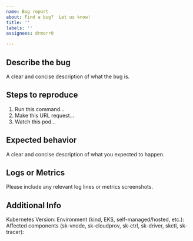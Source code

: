 ```yaml
---
name: Bug report
about: Find a bug?  Let us know!
title: ''
labels: ''
assignees: drmorr0

---
```


<!-- Have a feature request?  Please start a discussion instead of creating an issue: https://github.com/acrlabs/simkube/discussions -->

## Describe the bug
A clear and concise description of what the bug is.

## Steps to reproduce
1. Run this command...
2. Make this URL request...
3. Watch this pod...

## Expected behavior
A clear and concise description of what you expected to happen.

## Logs or Metrics
Please include any relevant log lines or metrics screenshots.

## Additional Info
Kubernetes Version:
Environment (kind, EKS, self-managed/hosted, etc.):
Affected components (sk-vnode, sk-cloudprov, sk-ctrl, sk-driver, skctl, sk-tracer):
